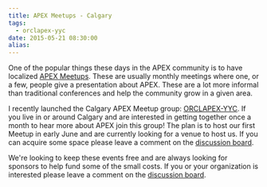 ```yaml
---
title: APEX Meetups - Calgary
tags:
  - orclapex-yyc
date: 2015-05-21 08:30:00
alias:
---
```


One of the popular things these days in the APEX community is to have localized [APEX Meetups](http://apexmeetups.com/). These are usually monthly meetings where one, or a few, people give a presentation about APEX. These are a lot more informal than traditional conferences and help the community grow in a given area.

I recently launched the Calgary APEX Meetup group: [ORCLAPEX-YYC](http://www.meetup.com/orclapex-YYC/). If you live in or around Calgary and are interested in getting together once a month to hear more about APEX join this group! The plan is to host our first Meetup in early June and are currently looking for a venue to host us. If you can acquire some space please leave a comment on the [discussion board](http://www.meetup.com/orclapex-YYC/messages/boards/thread/48970051).

We're looking to keep these events free and are always looking for sponsors to help fund some of the small costs. If you or your organization is interested please leave a comment on the&nbsp;[discussion&nbsp;board](http://www.meetup.com/orclapex-YYC/messages/boards/thread/48970066).